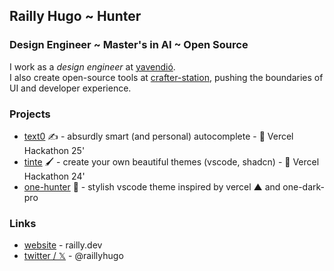 ## Railly Hugo ~ Hunter
### Design Engineer ~ Master's in AI ~ Open Source

I work as a <i>design engineer</i> at [yavendió](https://yavendio.com). <br /> 
I also create open-source tools at [crafter-station](https:/crafter-station.com), pushing the boundaries of UI and developer experience.

### Projects

- [text0](https://github.com/crafter-station/text0) ✍️ - absurdly smart (and personal) autocomplete - 🥇 Vercel Hackathon 25'
- [tinte](https://github.com/Railly/tinte) 🖌️ - create your own beautiful themes (vscode, shadcn) - 🥉 Vercel Hackathon 24'
- [one-hunter](https://github.com/Railly/one-hunter-vscode) 🎨 - stylish vscode theme inspired by vercel ▲ and one-dark-pro

### Links

- [website](https://railly.dev) - railly.dev
- [twitter / 𝕏](https://twitter.com/RaillyHugo) - @raillyhugo